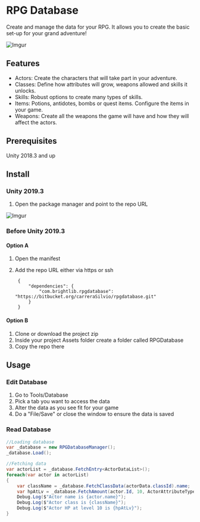 # RPG Database
Create and manage the data for your RPG. It allows you to create the basic set-up for your grand adventure!

![Imgur](https://i.imgur.com/4b4oGt8.gif)

## Features
* Actors: Create the characters that will take part in your adventure.
* Classes: Define how attributes will grow, weapons allowed and skills it unlocks.
* Skills: Robust options to create many types of skills.
* Items: Potions, antidotes, bombs or quest items. Configure the items in your game.
* Weapons: Create all the weapons the game will have and how they will affect the actors.

## Prerequisites
Unity 2018.3 and up

## Install

### Unity 2019.3
1. Open the package manager and point to the repo URL

![Imgur](https://i.imgur.com/iYGgINz.png)

### Before Unity 2019.3

#### Option A
1. Open the manifest
2. Add the repo URL either via https or ssh

		{
    		"dependencies": {
        		"com.brightlib.rpgdatabase": "https://bitbucket.org/carreraSilvio/rpgdatabase.git"
    		}
		}

#### Option B
1. Clone or download the project zip
2. Inside your project Assets folder create a folder called RPGDatabase
3. Copy the repo there

## Usage

### Edit Database
1. Go to Tools/Database
2. Pick a tab you want to access the data
3. Alter the data as you see fit for your game
4. Do a "File/Save" or close the window to ensure the data is saved

### Read Database

```csharp
//Loading database
var _database = new RPGDatabaseManager();
_database.Load();

//Fetching data 
var actorList = _database.FetchEntry<ActorDataList>();
foreach(var actor in actorList)
{
    var className = _database.FetchClassData(actorData.classId).name;
    var hpAtLv = _database.FetchAmount(actor.Id, 10, ActorAttributeType.HP);
    Debug.Log($"Actor name is {actor.name}");
    Debug.Log($"Actor class is {className}");
    Debug.Log($"Actor HP at level 10 is {hpAtLv}");
}
```
